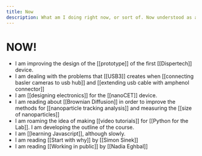 ```yaml
---
title: Now
description: What am I doing right now, or sort of. Now understood as a continuum and not as an instant
---
```

# NOW!
- I am improving the design of the [[prototype]] of the first [[Dispertech]] device. 
- I am dealing with the problems that [[USB3]] creates when [[connecting basler cameras to usb hub]] and [[extending usb cable with amphenol connector]]
- I am [[designing electronics]] for the [[nanoCET]] device. 
- I am reading about [[Brownian Diffusion]] in order to improve the methods for [[nanoparticle tracking analysis]] and measuring the [[size of nanoparticles]]
- I am roaming the idea of making [[video tutorials]] for [[Python for the Lab]]. I am developing the outline of the course. 
- I am [[learning Javascript]], although slowly.
- I am reading [[Start with why]] by [[Simon Sinek]]
- I am reading [[Working in public]] by [[Nadia Eghbal]]